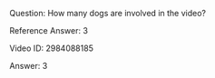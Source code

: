 Question: How many dogs are involved in the video?

Reference Answer: 3

Video ID: 2984088185

Answer: 3

